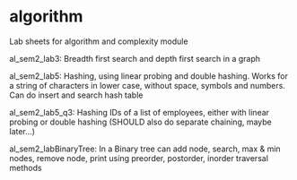 # algorithm
Lab sheets for algorithm and complexity module

al_sem2_lab3: Breadth first search and depth first search in a graph

al_sem2_lab5: Hashing, using linear probing and double hashing. Works for a string of characters in lower case, without space, symbols and numbers. Can do insert and search hash table

al_sem2_lab5_q3: Hashing IDs of a list of employees, either with linear probing or double hashing (SHOULD also do separate chaining, maybe later...)

al_sem2_labBinaryTree: In a Binary tree can add node, search, max & min nodes, remove node, print using preorder, postorder, inorder traversal methods
